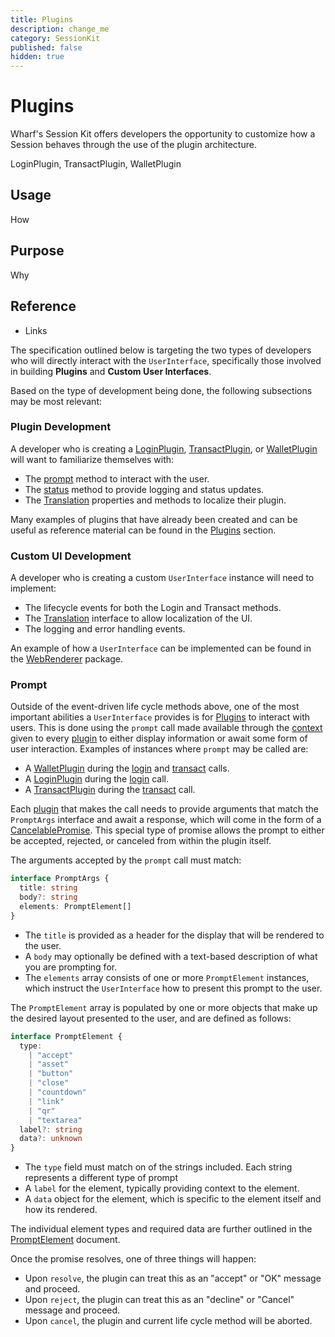 ```yaml
---
title: Plugins
description: change_me
category: SessionKit
published: false
hidden: true
---
```


# Plugins

Wharf's Session Kit offers developers the opportunity to customize how a Session behaves through the use of the plugin architecture.

LoginPlugin, TransactPlugin, WalletPlugin

## Usage

How

## Purpose

Why

## Reference

- Links

The specification outlined below is targeting the two types of developers who will directly interact with the `UserInterface`, specifically those involved in building **Plugins** and **Custom User Interfaces**.

Based on the type of development being done, the following subsections may be most relevant:

### Plugin Development

A developer who is creating a [LoginPlugin](#), [TransactPlugin](#), or [WalletPlugin](#) will want to familiarize themselves with:

- The [prompt](#) method to interact with the user.
- The [status](#) method to provide logging and status updates.
- The [Translation](#) properties and methods to localize their plugin.

Many examples of plugins that have already been created and can be useful as reference material can be found in the [Plugins](#) section.

### Custom UI Development

A developer who is creating a custom `UserInterface` instance will need to implement:

- The lifecycle events for both the Login and Transact methods.
- The [Translation](#) interface to allow localization of the UI.
- The logging and error handling events.

An example of how a `UserInterface` can be implemented can be found in the [WebRenderer](#) package.

### Prompt

Outside of the event-driven life cycle methods above, one of the most important abilities a `UserInterface` provides is for [Plugins](#) to interact with users. This is done using the `prompt` call made available through the [context](#) given to every [plugin](#) to either display information or await some form of user interaction. Examples of instances where `prompt` may be called are:

- A [WalletPlugin](#) during the [login](#) and [transact](#) calls.
- A [LoginPlugin](#) during the [login](#) call.
- A [TransactPlugin](#) during the [transact](#) call.

Each [plugin](#) that makes the call needs to provide arguments that match the `PromptArgs` interface and await a response, which will come in the form of a [CancelablePromise](#). This special type of promise allows the prompt to either be accepted, rejected, or canceled from within the plugin itself.

The arguments accepted by the `prompt` call must match:

```ts
interface PromptArgs {
  title: string
  body?: string
  elements: PromptElement[]
}
```

- The `title` is provided as a header for the display that will be rendered to the user.
- A `body` may optionally be defined with a text-based description of what you are prompting for.
- The `elements` array consists of one or more `PromptElement` instances, which instruct the `UserInterface` how to present this prompt to the user.

The `PromptElement` array is populated by one or more objects that make up the desired layout presented to the user, and are defined as follows:

```ts
interface PromptElement {
  type:
    | "accept"
    | "asset"
    | "button"
    | "close"
    | "countdown"
    | "link"
    | "qr"
    | "textarea"
  label?: string
  data?: unknown
}
```

- The `type` field must match on of the strings included. Each string represents a different type of prompt
- A `label` for the element, typically providing context to the element.
- A `data` object for the element, which is specific to the element itself and how its rendered.

The individual element types and required data are further outlined in the [PromptElement](#) document.

Once the promise resolves, one of three things will happen:

- Upon `resolve`, the plugin can treat this as an "accept" or "OK" message and proceed.
- Upon `reject`, the plugin can treat this as an "decline" or "Cancel" message and proceed.
- Upon `cancel`, the plugin and current life cycle method will be aborted.
